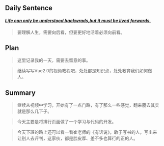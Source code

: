 ## **Daily Sentence**
#### <u>*Life can only be understood backwrads,but it must be lived forwards.*</u>
> 要理解人生，需要向后看，但要更好地活着必须向前看。

## **Plan**
>这里记录我的一天，需要去留意的事。

>继续写写Vue2.0的视频教程吧，处处都是知识点，处处教育我们如何做人。

## **Summary**
> 继续从视频中学习，开始有了一点门路，有了那么一些感觉，翻来覆去其实就是那么几下子。

> 今天主要是将排行页面做了一个学习与代码的开发。

> 今天下班的路上还可以看一看崔老师的《有话说》，敢于写书的人，写出来让别人去评判，这家伙，都是脸皮厚、差不多也算行的正的人。

